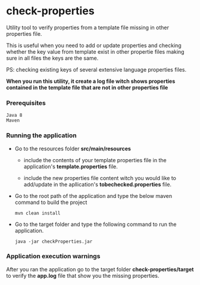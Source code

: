 # check-properties

Utility tool to verify properties from a template file missing in other properties file.

This is useful when you need to add or update properties and checking whether the key value from template exist in other propertie files making sure in all files the keys are the same. 

PS: checking existing keys of several extensive language properties files.

**When you run this utility, it create a log file witch shows properties contained in the template file that are not in other properties file**

### Prerequisites
```
Java 8
Maven
```
### Running the application
 - Go to the resources folder **src/main/resources** 
   
   - include the contents of your template properties file in the application's **template.properties** file.
   
   - include the new properties file content witch you would like to add/update in the apllication's **tobechecked.properties** file.
 
 - Go to the root path of the application and type the below maven command to build the project
    ```
    mvn clean install
    ```
 
 - Go to the target folder and type the following command to run the application.
    ```
    java -jar checkProperties.jar
    ```
   
### Application execution warnings

  After you ran the application go to the target folder **check-properties/target** to verify the **app.log** file that show you the missing properties.
